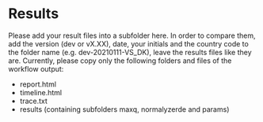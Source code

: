# Results
Please add your result files into a subfolder here. In order to compare them, add the version (dev or vX.XX), date, your initials and the country code to the folder name (e.g. dev-20210111-VS_DK), leave the results files like they are. Currently, please copy only the following folders and files of the workflow output:

- report.html
- timeline.html
- trace.txt
- results (containing subfolders maxq, normalyzerde and params)
